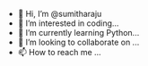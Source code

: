 - 👋 Hi, I’m @sumitharaju
- 👀 I’m interested in coding...
- 🌱 I’m currently learning Python...
- 💞️ I’m looking to collaborate on ...
- 📫 How to reach me ...

<!---
sumitharaju/sumitharaju is a ✨ special ✨ repository because its `README.md` (this file) appears on your GitHub profile.
You can click the Preview link to take a look at your changes.
--->
